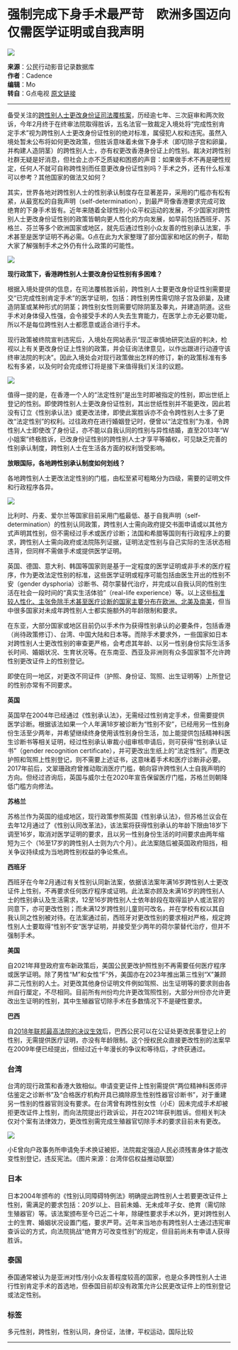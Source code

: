 # 强制完成下身手术最严苛　欧洲多国迈向仅需医学证明或自我声明

![](https://www.civilmedia.tw/wp-content/uploads/2023/03/螢幕擷取畫面-2023-03-21-195145.jpg)

**来源**：公民行动影音记录数据库  
**作者**：Cadence  
**编辑**：Mo  
**转自**：G点电视 [原文链接](https://gdottv.com/main/archives/30986)

---

备受关注的[跨性别人士更改身份证司法覆核案](https://gdottv.com/main/archives/30832)，历经逾七年、三次庭审和两次败诉，今年2月终于在终审法院取得胜诉，五名法官一致裁定入境处将“完成性别肯定手术”视为跨性别人士更改身份证性别的绝对标准，属侵犯人权和违宪。虽然入境处暂未公布将如何更改政策，但胜诉意味着未做下身手术（即切除子宫和卵巢，并构建人造阴茎）的跨性别人士，亦有权更改香港身份证上的性别。裁决对跨性别社群无疑是好消息，但社会上亦不乏质疑和困惑的声音：如果做手术不再是硬性规定，任何人不就可自称跨性别而任意更改身份证性别吗？手术之外，还有什么标准可以参考？其他国家的做法又如何？

其实，世界各地对跨性别人士的性别承认制度存在显著差异，采用的门槛亦有松有紧，从最宽松的自我声明（self-determination），到最严苛像香港要求完成可致绝育的下身手术皆有。近年来随着全球性别小众平权运动的发展，不少国家对跨性别人士更改身份证性别的政策皆朝向更人性化的方向发展，如早前包括西班牙、苏格兰、芬兰等多个欧洲国家或地区，就先后通过性别小众友善的性别承认法案，手术甚至是医学证明不再必需。G点在此为大家整理了部分国家和地区的例子，帮助大家了解强制手术之外仍有什么政策的可能性。

![](https://www.civilmedia.tw/wp-content/uploads/2023/03/螢幕擷取畫面-2023-03-21-195227.jpg)

**现行政策下，香港跨性别人士要改身份证性别有多困难？**

根据入境处提供的信息，在司法覆核胜诉前，跨性别人士要更改身份证性别需要提交“已完成性别肯定手术”的医学证明，包括：跨性别男性需切除子宫及卵巢，及建造阴茎或某种形式的阴茎；跨性别女性则需要切除阴茎及睾丸，并建造阴道。这些手术对身体侵入性强，会令接受手术的人失去生育能力，在医学上亦无必要功能，所以不是每位跨性别人士都愿意或适合进行手术。

现行政策被终院宣判违宪后，入境处在网站表示“现正审慎地研究法庭的判决，检视以上有关更改身份证上性别的政策，并会征询法律意见，以作出跟进行动遵守该终审法院的判决”。因此入境处会对现行政策做出怎样的修订，新的政策标准有多松有多紧，以及何时会完成修订将是接下来值得我们关注的议题。

![](https://www.civilmedia.tw/wp-content/uploads/2023/03/螢幕擷取畫面-2023-03-21-195302.jpg)

值得一提的是，在香港一个人的“法定性别”是出生时即被指定的性别，即出世纸上登记的性别。即使跨性别人士更改身份证性别，其出世纸性别并不能更改，因此若没有订立《性别承认法》或更改法律，即使此案胜诉亦不会令跨性别人士多了更改“法定性别”的权利。过往政府在进行婚姻登记时，便曾以“法定性别”为准，令跨性别人士即使改了身份证，亦不能以自我认同的性别与异性结婚，直至2013年“W小姐案”终极胜诉，已改身份证性别的跨性别人士才享平等婚权，可见缺乏完善的性别承认制度，跨性别人士在生活各方面的权利皆受影响。

**放眼国际，各地跨性别承认制度如何划线？**

各地跨性别人士更改法定性别的门槛，由松至紧可粗略分为四级，需要的证明文件和行政程序各异。

![](https://www.civilmedia.tw/wp-content/uploads/2023/03/螢幕擷取畫面-2023-03-21-195324.jpg)

比利时、丹麦、爱尔兰等国家目前采用门槛最低、基于自我声明（self-determination）的性别认同政策，跨性别人士需向政府提交书面申请或以其他方式声明其性别，但不需经过手术或医疗诊断；法国和希腊等国则有行政程序上的要求，跨性别人士需向政府或法院陈列证据，证明法定性别与自己实际的生活状态相违背，但同样不需做手术或提供医学证明。

英国、德国、意大利、韩国等国家则是基于一定程度的医学证明或非手术的医疗程序，作为更改法定性别的标准，这些医学证明或程序可能包括由医生开出的性别不安（gender dysphoria）诊断书、荷尔蒙替代治疗，并完成以自我认同的性别生活在社会一段时间的“真实生活体验”（real-life experience）等。以上这些[标准较人性化、主张免除手术甚至医疗诊断的国家主要分布在欧洲、北美及南美](https://rm.coe.int/thematic-report-on-legal-gender-recognition-in-europe-2022/1680a729b3)，但当中很多国家对未成年跨性别人士都实施额外的年龄限制和要求。

在东亚，大部分国家或地区目前仍以手术作为获得性别承认的必要条件，包括香港（尚待政策修订）、台湾、中国大陆和日本等。而除手术要求外，一些国家如日本对跨性别人士更改性别的审查更严格，会考虑其年龄、以另一性别身份实际生活多长时间、婚姻状况、生育状况等。在东南亚、西亚及非洲则有众多国家暂不允许跨性别更改证件上的性别登记。

即使在同一地区，对更改不同证件（护照、身份证、驾照、出生证明等）上所登记的性别亦常有不同要求。

**英国**

英国早在2004年已经通过《性别承认法》，无需经过性别肯定手术，但需要提供医学诊断。根据该法如果一个人年满18岁被诊断为“性别不安”，已经用另一性别身份生活至少两年，并希望继续终身使用该性别身份生活，加上能提供包括精神科医生诊断书等相关证明，经过性别承认审裁小组审核申请后，则可获得“性别承认证书”（gender recognition certificate），并可更改出生纸上的“法定性别”。而更改护照和驾照上性别登记，则不需要上述证书，这意味着手术和医疗诊断非必要。2017年前后，文翠珊政府曾推动取消医疗门槛，朝向容许跨性别人士自我声明的方向。但经过咨询后，英国与威尔士在2020年宣告保留医疗门槛，苏格兰则朝降低门槛方向修法。

**苏格兰**

苏格兰作为英国的组成地区，现行政策参照英国《性别承认法》，但苏格兰议会在去年12月通过了《性别认同改革法》，该法案将获得性别承认的年龄下限由18岁下调至16岁，取消对医学证明的要求，且以另一性别身份生活的时间要求由两年缩短为三个（16至17岁的跨性别人士则为六个月）。此法案随后被英国政府阻挡，相关争议持续成为当地跨性别权益的争论焦点。

**西班牙**

西班牙在今年2月通过有关性别认同新法案，依据该法案年满16岁跨性别人士更改证件上性别，不再要求任何医疗程序或证明。此法案亦顾及未满16岁的跨性别人士的性别承认及生活需求，12至16岁跨性别人士依年龄段在取得监护人或法官的同意下，亦可更改性别；而未满12岁跨性别儿童则可改名，并在学校有权以其自我认同之性别被对待。在法案通过前，西班牙对更改性别的要求相对严格，规定跨性别人士要取得“性别不安”医学证明，并接受至少两年的荷尔蒙替代治疗，但并不强制手术。

**美国**

自2021年拜登政府宣布新政策后，美国公民更改护照性别不再需要任何医疗程序或医学证明。除了男性“M”和女性“F”外，美国亦在2023年推出第三性别“X”兼顾非二元性别的人士。对更改其他身份证明文件例如驾照、出生证明等的要求则由各州自行厘定，不尽相同。目前所有州份均允许更改驾照性别，大部分州份亦允许更改出生证明的性别，其中生殖器官切除手术在多数情况下不是硬性要求。

**巴西**

自[2018年联邦最高法院的决议生效](https://gdottv.com/main/archives/21748)后，巴西公民可以在公证处更改民事登记上的性别，无需提供医疗证明，亦没有年龄限制。这个授权民众直接更改性别的法案早在2009年便已经提出，但经过近十年漫长的争议和等待后，才终获通过。

### 台湾

台湾的现行政策和香港大致相似。申请变更证件上性别需提供“两位精神科医师评估鉴定之诊断书”及“合格医疗机构开具已摘除原生性别性器官诊断书”，对于重建另一性别的性器官则没有要求。在台湾曾有跨性别女性（小E）因未完成手术却被拒更改证件上性别，而向法院提出行政诉讼，并在2021年获判胜诉。但相关判决仅对个案有法律效力，更改性别需完成生殖器官切除手术的要求目前未有更改。

![](https://www.civilmedia.tw/wp-content/uploads/2023/03/螢幕擷取畫面-2023-03-21-195346.jpg)

小E曾向户政事务所申请免手术换证被拒，法院裁定强迫人民必须残害身体才能改变性别登记，违反宪法。（图片来源：台湾伴侣权益推动联盟）

### 日本

日本2004年颁布的《性别认同障碍特例法》明确提出跨性别人士若要更改证件上性别，需满足的要求包括：20岁以上、目前未婚、无未成年子女、绝育（需切除生殖器官）等。该法案颁布至今已近二十年，除硬性要求手术以外，更对跨性别人士的生育、婚姻状况设置门槛，要求严苛。近年来当地亦有跨性别人士通过违宪审查诉讼的方式，向法院挑战“绝育方可改变性别”的规定，但目前尚未有申请人获得胜诉。

### 泰国

泰国通常被认为是亚洲对性/别小众友善程度较高的国家，也是众多跨性别人士进行性别肯定手术的首选地，但泰国目前却没有政策允许公民更改证件上的性别登记或法定性别。

### 标签
多元性别，跨性别，性别认同，身份证，法律，平权运动，国际比较

---